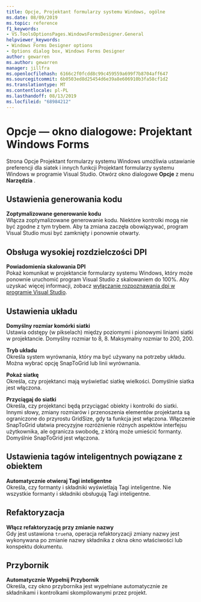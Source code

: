 ```yaml
---
title: Opcje, Projektant formularzy systemu Windows, ogólne
ms.date: 08/09/2019
ms.topic: reference
f1_keywords:
- VS.ToolsOptionsPages.WindowsFormsDesigner.General
helpviewer_keywords:
- Windows Forms Designer options
- Options dialog box, Windows Forms Designer
author: gewarren
ms.author: gewarren
manager: jillfra
ms.openlocfilehash: 6166c2f0fcdd8c99c459559a699f7b8704aff647
ms.sourcegitcommit: 6b0503ed8d25454d6e39a8e606910b3fa58cf1d2
ms.translationtype: MT
ms.contentlocale: pl-PL
ms.lasthandoff: 08/13/2019
ms.locfileid: "68984212"
---
```

# <a name="options-dialog-box-windows-forms-designer"></a>Opcje — okno dialogowe: Projektant Windows Forms

Strona Opcje Projektant formularzy systemu Windows umożliwia ustawianie preferencji dla siatek i innych funkcji Projektant formularzy systemu Windows w programie Visual Studio. Otwórz okno dialogowe **Opcje** z menu **Narzędzia** .

## <a name="code-generation-settings"></a>Ustawienia generowania kodu

**Zoptymalizowane generowanie kodu**\
Włącza zoptymalizowane generowanie kodu. Niektóre kontrolki mogą nie być zgodne z tym trybem. Aby ta zmiana zaczęła obowiązywać, program Visual Studio musi być zamknięty i ponownie otwarty.

## <a name="high-dpi-support"></a>Obsługa wysokiej rozdzielczości DPI

**Powiadomienia skalowania DPI**\
Pokaż komunikat w projektancie formularzy systemu Windows, który może ponownie uruchomić program Visual Studio z skalowaniem do 100%. Aby uzyskać więcej informacji, zobacz [wyłączanie rozpoznawania dpi w programie Visual Studio](/dotnet/framework/winforms/disable-dpi-awareness-visual-studio).

## <a name="layout-settings"></a>Ustawienia układu

**Domyślny rozmiar komórki siatki**\
Ustawia odstępy (w pikselach) między poziomymi i pionowymi liniami siatki w projektancie. Domyślny rozmiar to 8, 8. Maksymalny rozmiar to 200, 200.

**Tryb układu**\
Określa system wyrównania, który ma być używany na potrzeby układu. Można wybrać opcję SnapToGrid lub linii wyrównania.

**Pokaż siatkę**\
Określa, czy projektanci mają wyświetlać siatkę wielkości. Domyślnie siatka jest włączona.

**Przyciągaj do siatki**\
Określa, czy projektanci będą przyciągać obiekty i kontrolki do siatki. Innymi słowy, zmiany rozmiarów i przenoszenia elementów projektanta są ograniczone do przyrostu GridSize, gdy ta funkcja jest włączona. Włączenie SnapToGrid ułatwia precyzyjne rozróżnienie różnych aspektów interfejsu użytkownika, ale ogranicza swobodę, z którą może umieścić formanty. Domyślnie SnapToGrid jest włączona.

## <a name="object-bound-smart-tag-settings"></a>Ustawienia tagów inteligentnych powiązane z obiektem

**Automatycznie otwieraj Tagi inteligentne**\
Określa, czy formanty i składniki wyświetlają Tagi inteligentne. Nie wszystkie formanty i składniki obsługują Tagi inteligentne.

## <a name="refactoring"></a>Refaktoryzacja

**Włącz refaktoryzację przy zmianie nazwy**\
Gdy jest ustawiona `true`na, operacja refaktoryzacji zmiany nazwy jest wykonywana po zmianie nazwy składnika z okna okno właściwości lub konspektu dokumentu.

## <a name="toolbox"></a>Przybornik

**Automatycznie Wypełnij Przybornik**\
Określa, czy okno przybornika jest wypełniane automatycznie ze składnikami i kontrolkami skompilowanymi przez projekt.